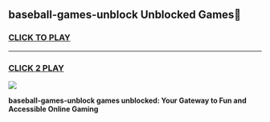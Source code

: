 
## baseball-games-unblock Unblocked Games👋
<h3>
<a href="https://news.freeplayer.one?title=baseball-games-unblock&ref=16F">CLICK TO PLAY</a></h3>
<hr>

<h3>
<a href="https://news.freeplayer.one?title=baseball-games-unblock&ref=16F">CLICK 2 PLAY</a>
  
</h3>

<a href="https://news.freeplayer.one?title=baseball-games-unblock&ref=16F/"><img src="https://clearcache.store/games.png"></a>


**baseball-games-unblock games unblocked: Your Gateway to Fun and Accessible Online Gaming**
